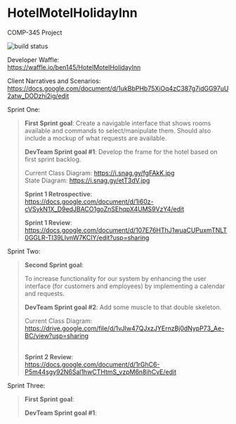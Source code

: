 # HotelMotelHolidayInn
COMP-345 Project

![build status](https://circleci.com/gh/ben145/HotelMotelHolidayInn.png?circle-token=circle-token "Master Build Status")

Developer Waffle:<br>https://waffle.io/ben145/HotelMotelHolidayInn

Client Narratives and Scenarios:
https://docs.google.com/document/d/1ukBbPHb75XiOq4zC387g7idGG97uU2atw_DODzhi2ig/edit


Sprint One:

<blockquote><b>First Sprint goal</b>:
Create a navigable interface that shows rooms available and commands to select/manipulate them. Should also include a mockup of what requests are available.

<b>DevTeam Sprint goal #1</b>:
Develop the frame for the hotel based on first sprint backlog.

Current Class Diagram: https://i.snag.gy/fgFAkK.jpg
<br>State Diagram: https://i.snag.gy/etT3dV.jpg

<b>Sprint 1 Retrospective</b>:<br>
  https://docs.google.com/document/d/1i60z-cVSykN1X_D9edJBACO1goZnSEhqpX4UMS9VzY4/edit
  
 <b>Sprint 1 Review</b>:<br>
  https://docs.google.com/document/d/107E76HThJ1wuaCUPuxmTNLT0GGLR-TI39LIvnW7KCIY/edit?usp=sharing</blockquote>
 
Sprint Two:
<blockquote><b>Second Sprint goal</b>:
  
To increase functionality for our system by enhancing the user interface (for customers and employees) by implementing a calendar and requests.

<b>DevTeam Sprint goal #2</b>:
Add some muscle to that double skeleton.

Current Class Diagram: https://drive.google.com/file/d/1vJIw47QJxzJYErnzBj0dNypP73_Ae-BC/view?usp=sharing 

<br><b>Sprint 2 Review</b>:<br>https://docs.google.com/document/d/1rGhC6-P5m44sgy92N6Sal1hwCTHtmS_vzpM6n8ihCvE/edit</blockquote>

Sprint Three:

<blockquote><b>First Sprint goal</b>:

<b>DevTeam Sprint goal #1</b>:
</blockquote>
